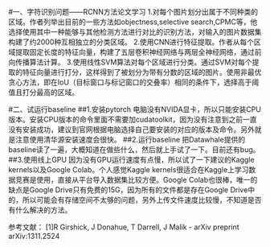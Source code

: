 #一、字符识别问题——RCNN方法论文学习
1.对每个图片划分出属于不同种类的区域。作者列举出目前的一些方法如objectness,selective search,CPMC等，他选择使用其中一种能够与其他检测方法进行对比的识别方法，对输入的图片数据集构建了约2000种互相独立的分类区域。
2.使用CNN进行特征提取。作者从每个区域提取固定长度的特征向量，构建了五层卷积神经网络与两层全神经网络，通过前向传播算法计算。
3.使用线性SVM算法对每个区域进行分类。通过SVM对每个提取的特征向量进行打分，这样得到了被划分为带有分数的区域的图片。使用非最优贪心方法，即在IoU（目标窗口与标记窗口的交叠率）相同的条件下，选择高于阈值且打分最高的区域。

#二、试运行baseline
##1.安装pytorch
电脑没有NVIDA显卡，所以只能安装CPU版本。安装CPU版本的命令里面不需要加cudatoolkit，因为没有注意到之前一直没有安装成功，建议到官网根据电脑选择自己要安装的对应的版本及命令。另外就是注意使用清华源安装速度会很快。
##2.运行baseline
把Datawhale提供的baseline读了一遍，大概知道在做些什么，然后就上手试了一下。目前还有bug。
##3.使用线上GPU
因为没有GPU运行速度有点慢，所以试了一下建议的Kaggle kernels以及Google Colab。个人感觉Kaggle kernels很适合在Kaggle上学习数据竞赛是使用，直接从平台导入数据集比较方便。Google Colab也很棒，唯一的缺点是Google Drive只有免费的15G，因为所有的文件都是存在Google Drive中的，所以可能会有存储空间不太够的问题，另外上传文件速度比较慢，不知道是否有什么解决的方法。

参考文献：
[1]R Girshick, J Donahue, T Darrell, J Malik - arXiv preprint arXiv:1311.2524

